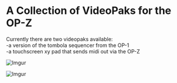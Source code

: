 # A Collection of VideoPaks for the OP-Z

Currently there are two videopaks available:\
-a version of the tombola sequencer from the OP-1\
-a touchscreen xy pad that sends midi out via the OP-Z

![Imgur](https://imgur.com/YKsuOiq)


![Imgur](https://imgur.com/UlNBOzO)
